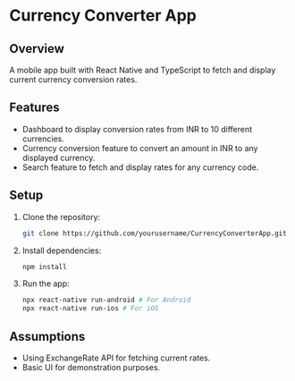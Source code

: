 # Currency Converter App

## Overview
A mobile app built with React Native and TypeScript to fetch and display current currency conversion rates.

## Features
- Dashboard to display conversion rates from INR to 10 different currencies.
- Currency conversion feature to convert an amount in INR to any displayed currency.
- Search feature to fetch and display rates for any currency code.

## Setup
1. Clone the repository:
    ```bash
    git clone https://github.com/yourusername/CurrencyConverterApp.git
    ```
2. Install dependencies:
    ```bash
    npm install
    ```
3. Run the app:
    ```bash
    npx react-native run-android # For Android
    npx react-native run-ios # For iOS
    ```

## Assumptions
- Using ExchangeRate API for fetching current rates.
- Basic UI for demonstration purposes.


